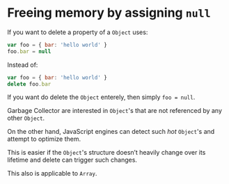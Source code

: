 # Freeing memory by assigning `null`

If you want to delete a property of a `Object` uses:

```js
var foo = { bar: 'hello world' }
foo.bar = null
```

Instead of:

```js
var foo = { bar: 'hello world' }
delete foo.bar
```

If you want do delete the `Object` enterely, then simply `foo = null`.

Garbage Collector are interested in `Object`'s that are not referenced by any other `Object`.

On the other hand, JavaScript engines can detect such *hot* `Object`'s and attempt to optimize them.

This is easier if the `Object`'s structure doesn’t heavily change over its lifetime and delete can trigger such changes.

This also is applicable to `Array`.
